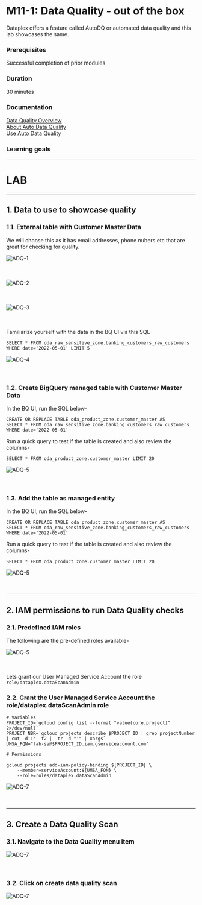 
# M11-1: Data Quality - out of the box

Dataplex offers a feature called AutoDQ or automated data quality and this lab showcases the same.

### Prerequisites

Successful completion of prior modules

### Duration

30 minutes

### Documentation 

[Data Quality Overview](https://cloud.google.com/dataplex/docs/data-quality-overview)<br>
[About Auto Data Quality](https://cloud.google.com/dataplex/docs/auto-data-quality-overview)<br>
[Use Auto Data Quality](https://cloud.google.com/dataplex/docs/use-auto-data-quality)<br>


### Learning goals


<hr>

# LAB

<hr>

## 1. Data to use to showcase quality

### 1.1. External table with Customer Master Data

We will choose this as it has email addresses, phone nubers etc that are great for checking for quality.

![ADQ-1](../01-images/module-11-1-01.png)   
<br><br>

![ADQ-2](../01-images/module-11-1-02.png)   
<br><br>

![ADQ-3](../01-images/module-11-1-03.png)   
<br><br>




Familiarize yourself with the data in the BQ UI via this SQL-
```
SELECT * FROM oda_raw_sensitive_zone.banking_customers_raw_customers WHERE date='2022-05-01' LIMIT 5
```

![ADQ-4](../01-images/module-11-1-04.png)   
<br><br>


### 1.2. Create BigQuery managed table with Customer Master Data

In the BQ UI, run the SQL below-
```
CREATE OR REPLACE TABLE oda_product_zone.customer_master AS
SELECT * FROM oda_raw_sensitive_zone.banking_customers_raw_customers WHERE date='2022-05-01'
```

Run a quick query to test if the table is created and also review the columns-
```
SELECT * FROM oda_product_zone.customer_master LIMIT 20
```

![ADQ-5](../01-images/module-11-1-05.png)   
<br><br>

### 1.3. Add the table as managed entity

In the BQ UI, run the SQL below-
```
CREATE OR REPLACE TABLE oda_product_zone.customer_master AS
SELECT * FROM oda_raw_sensitive_zone.banking_customers_raw_customers WHERE date='2022-05-01'
```

Run a quick query to test if the table is created and also review the columns-
```
SELECT * FROM oda_product_zone.customer_master LIMIT 20
```

![ADQ-5](../01-images/module-11-1-05.png)   
<br><br>

<hr>

## 2. IAM permissions to run Data Quality checks

### 2.1. Predefined IAM roles

The following are the pre-defined roles available-

![ADQ-5](../01-images/module-11-1-06.png)   
<br><br>

Lets grant our User Managed Service Account the role ```role/dataplex.dataScanAdmin```

### 2.2. Grant the User Managed Service Account the role/dataplex.dataScanAdmin role

```
# Variables
PROJECT_ID=`gcloud config list --format "value(core.project)" 2>/dev/null`
PROJECT_NBR=`gcloud projects describe $PROJECT_ID | grep projectNumber | cut -d':' -f2 |  tr -d "'" | xargs`
UMSA_FQN="lab-sa@$PROJECT_ID.iam.gserviceaccount.com"

# Permissions

gcloud projects add-iam-policy-binding ${PROJECT_ID} \
    --member=serviceAccount:${UMSA_FQN} \
    --role=roles/dataplex.dataScanAdmin
```

![ADQ-7](../01-images/module-11-1-07.png)   
<br><br>

<hr>

## 3. Create a Data Quality Scan

### 3.1. Navigate to the Data Quality menu item

![ADQ-7](../01-images/module-11-1-08.png)   
<br><br>

### 3.2. Click on create data quality scan

![ADQ-7](../01-images/module-11-1-09.png)   
<br><br>
